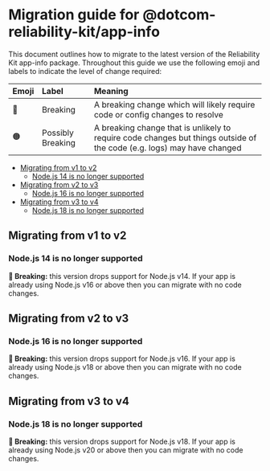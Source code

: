 
# Migration guide for @dotcom-reliability-kit/app-info

This document outlines how to migrate to the latest version of the Reliability Kit app-info package. Throughout this guide we use the following emoji and labels to indicate the level of change required:

Emoji           | Label             | Meaning
----------------|:------------------|:-------
:red_circle:    | Breaking          | A breaking change which will likely require code or config changes to resolve
:orange_circle: | Possibly Breaking | A breaking change that is unlikely to require code changes but things outside of the code (e.g. logs) may have changed

* [Migrating from v1 to v2](#migrating-from-v1-to-v2)
  * [Node.js 14 is no longer supported](#nodejs-14-is-no-longer-supported)
* [Migrating from v2 to v3](#migrating-from-v2-to-v3)
  * [Node.js 16 is no longer supported](#nodejs-16-is-no-longer-supported)
* [Migrating from v3 to v4](#migrating-from-v3-to-v4)
  * [Node.js 18 is no longer supported](#nodejs-18-is-no-longer-supported)


## Migrating from v1 to v2

### Node.js 14 is no longer supported

**:red_circle: Breaking:** this version drops support for Node.js v14. If your app is already using Node.js v16 or above then you can migrate with no code changes.


## Migrating from v2 to v3

### Node.js 16 is no longer supported

**:red_circle: Breaking:** this version drops support for Node.js v16. If your app is already using Node.js v18 or above then you can migrate with no code changes.


## Migrating from v3 to v4

### Node.js 18 is no longer supported

**:red_circle: Breaking:** this version drops support for Node.js v18. If your app is already using Node.js v20 or above then you can migrate with no code changes.
